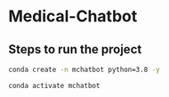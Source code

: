 # Medical-Chatbot
## Steps to run the project

```bash
conda create -n mchatbot python=3.8 -y
```

```bash
conda activate mchatbot
```